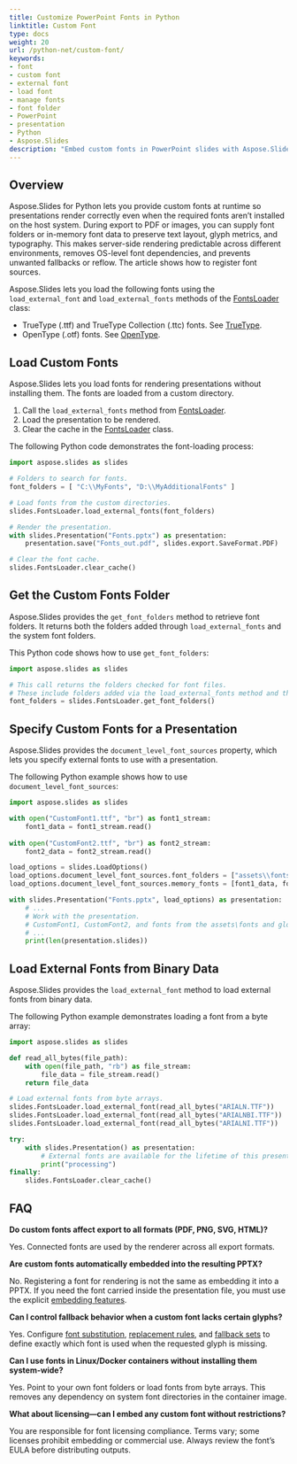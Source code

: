 ```yaml
---
title: Customize PowerPoint Fonts in Python
linktitle: Custom Font
type: docs
weight: 20
url: /python-net/custom-font/
keywords:
- font
- custom font
- external font
- load font
- manage fonts
- font folder
- PowerPoint
- presentation
- Python
- Aspose.Slides
description: "Embed custom fonts in PowerPoint slides with Aspose.Slides for Python via .NET to keep your presentations sharp and consistent across any device."
---
```


## **Overview**

Aspose.Slides for Python lets you provide custom fonts at runtime so presentations render correctly even when the required fonts aren’t installed on the host system. During export to PDF or images, you can supply font folders or in-memory font data to preserve text layout, glyph metrics, and typography. This makes server-side rendering predictable across different environments, removes OS-level font dependencies, and prevents unwanted fallbacks or reflow. The article shows how to register font sources.

Aspose.Slides lets you load the following fonts using the `load_external_font` and `load_external_fonts` methods of the [FontsLoader](https://reference.aspose.com/slides/python-net/aspose.slides/fontsloader/) class:

- TrueType (.ttf) and TrueType Collection (.ttc) fonts. See [TrueType](https://en.wikipedia.org/wiki/TrueType).
- OpenType (.otf) fonts. See [OpenType](https://en.wikipedia.org/wiki/OpenType).

## **Load Custom Fonts**

Aspose.Slides lets you load fonts for rendering presentations without installing them. The fonts are loaded from a custom directory.

1. Call the `load_external_fonts` method from [FontsLoader](https://reference.aspose.com/slides/python-net/aspose.slides/fontsloader/).
1. Load the presentation to be rendered.
1. Clear the cache in the [FontsLoader](https://reference.aspose.com/slides/python-net/aspose.slides/fontsloader/) class.

The following Python code demonstrates the font-loading process:

```python
import aspose.slides as slides

# Folders to search for fonts.
font_folders = [ "C:\\MyFonts", "D:\\MyAdditionalFonts" ]

# Load fonts from the custom directories.
slides.FontsLoader.load_external_fonts(font_folders)

# Render the presentation.
with slides.Presentation("Fonts.pptx") as presentation:
    presentation.save("Fonts_out.pdf", slides.export.SaveFormat.PDF)

# Clear the font cache.
slides.FontsLoader.clear_cache()
```

## **Get the Custom Fonts Folder**

Aspose.Slides provides the `get_font_folders` method to retrieve font folders. It returns both the folders added through `load_external_fonts` and the system font folders.

This Python code shows how to use `get_font_folders`:

```python
import aspose.slides as slides

# This call returns the folders checked for font files.
# These include folders added via the load_external_fonts method and the system font folders.
font_folders = slides.FontsLoader.get_font_folders()
```

## **Specify Custom Fonts for a Presentation**

Aspose.Slides provides the `document_level_font_sources` property, which lets you specify external fonts to use with a presentation.

The following Python example shows how to use `document_level_font_sources`:

```python
import aspose.slides as slides

with open("CustomFont1.ttf", "br") as font1_stream:
    font1_data = font1_stream.read()
    
with open("CustomFont2.ttf", "br") as font2_stream:
    font2_data = font2_stream.read()

load_options = slides.LoadOptions()
load_options.document_level_font_sources.font_folders = ["assets\\fonts", "global\\fonts"] 
load_options.document_level_font_sources.memory_fonts = [font1_data, font2_data]

with slides.Presentation("Fonts.pptx", load_options) as presentation:
    # ...
    # Work with the presentation.
    # CustomFont1, CustomFont2, and fonts from the assets\fonts and global\fonts folders (and their subfolders) are available to the presentation.
    # ...
    print(len(presentation.slides))
```

## **Load External Fonts from Binary Data**

Aspose.Slides provides the `load_external_font` method to load external fonts from binary data.

The following Python example demonstrates loading a font from a byte array:

```python
import aspose.slides as slides

def read_all_bytes(file_path):
    with open(file_path, "rb") as file_stream:
        file_data = file_stream.read()
    return file_data

# Load external fonts from byte arrays.
slides.FontsLoader.load_external_font(read_all_bytes("ARIALN.TTF"))
slides.FontsLoader.load_external_font(read_all_bytes("ARIALNBI.TTF"))
slides.FontsLoader.load_external_font(read_all_bytes("ARIALNI.TTF"))

try:
    with slides.Presentation() as presentation:
        # External fonts are available for the lifetime of this presentation instance.
        print("processing")
finally:
    slides.FontsLoader.clear_cache()
```

## **FAQ**

**Do custom fonts affect export to all formats (PDF, PNG, SVG, HTML)?**

Yes. Connected fonts are used by the renderer across all export formats.

**Are custom fonts automatically embedded into the resulting PPTX?**

No. Registering a font for rendering is not the same as embedding it into a PPTX. If you need the font carried inside the presentation file, you must use the explicit [embedding features](/slides/python-net/embedded-font/).

**Can I control fallback behavior when a custom font lacks certain glyphs?**

Yes. Configure [font substitution](/slides/python-net/font-substitution/), [replacement rules](/slides/python-net/font-replacement/), and [fallback sets](/slides/python-net/fallback-font/) to define exactly which font is used when the requested glyph is missing.

**Can I use fonts in Linux/Docker containers without installing them system-wide?**

Yes. Point to your own font folders or load fonts from byte arrays. This removes any dependency on system font directories in the container image.

**What about licensing—can I embed any custom font without restrictions?**

You are responsible for font licensing compliance. Terms vary; some licenses prohibit embedding or commercial use. Always review the font’s EULA before distributing outputs.
